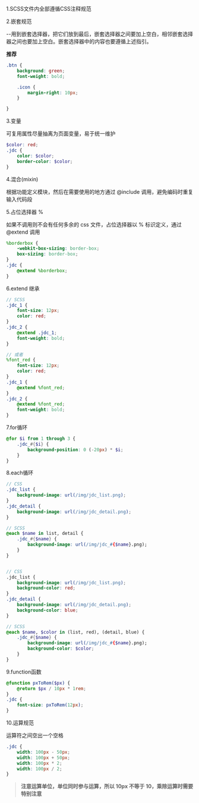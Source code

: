 1.SCSS文件内全部遵循CSS注释规范

2.嵌套规范

  --用到嵌套选择器，把它们放到最后，嵌套选择器之间要加上空白，相邻嵌套选择器之间也要加上空白。嵌套选择器中的内容也要遵循上述指引。

  
**推荐**
``` scss
.btn {
    background: green;
    font-weight: bold;

    .icon {
        margin-right: 10px;
    }

}
```
3.变量

可复用属性尽量抽离为页面变量，易于统一维护
``` scss
$color: red;
.jdc {
    color: $color;
    border-color: $color;
}
```

4.混合(mixin)

根据功能定义模块，然后在需要使用的地方通过 @include 调用，避免编码时重复输入代码段


5.占位选择器 %

如果不调用则不会有任何多余的 css 文件，占位选择器以 % 标识定义，通过 @extend 调用
``` scss
%borderbox {
    -webkit-box-sizing: border-box;
    box-sizing: border-box;
}
.jdc {
    @extend %borderbox;
}
``` 

6.extend 继承
``` scss
// SCSS
.jdc_1 {
    font-size: 12px;
    color: red;
}
.jdc_2 {
    @extend .jdc_1;
    font-weight: bold;
}

// 或者
%font_red {
    font-size: 12px;
    color: red;
}
.jdc_1 {
    @extend %font_red;
}
.jdc_2 {
    @extend %font_red;
    font-weight: bold;
}
```
7.for循环
``` scss
@for $i from 1 through 3 {
    .jdc_#{$i} {
        background-position: 0 (-20px) * $i;
    }
}
```
8.each循环
``` scss
// CSS
.jdc_list {
    background-image: url(/img/jdc_list.png);
}
.jdc_detail {
    background-image: url(/img/jdc_detail.png);
}

// SCSS
@each $name in list, detail {
    .jdc_#{$name} {
        background-image: url(/img/jdc_#{$name}.png);
    }
}


// CSS
.jdc_list {
    background-image: url(/img/jdc_list.png);
    background-color: red;
}
.jdc_detail {
    background-image: url(/img/jdc_detail.png);
    background-color: blue;
}

// SCSS
@each $name, $color in (list, red), (detail, blue) {
    .jdc_#{$name} {
        background-image: url(/img/jdc_#{$name}.png);
        background-color: $color;
    }
}
``` 

9.function函数
``` scss
@function pxToRem($px) {
    @return $px / 10px * 1rem;
}
.jdc {
    font-size: pxToRem(12px);
}
```


10.运算规范

运算符之间空出一个空格
``` scss
.jdc {
    width: 100px - 50px;
    width: 100px + 50px;
    width: 100px * 2;
    width: 100px / 2;
}
```

 >**注意运算单位，单位同时参与运算，所以 10px 不等于 10，乘除运算时需要特别注意**